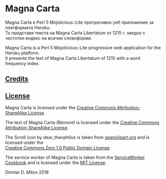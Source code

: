 # Magna Carta

Magna Carta е Perl 5 Mojolicious::Lite прогресивно уеб приложение за платформата Heroku.  
То представя текста на Magna Carta Libertatum от 1215 г. заедно с честотен индекс на всички словоформи.  

Magna Carta is a Perl 5 Mojolicious::Lite progressive web application for the Heroku platform.  
It presents the text of Magna Carta Libertatum of 1215 with a word frequency index.  

## [Credits](./CREDITS.md)

## [License](./LICENSE.md)

Magna Carta is licensed under the [Creative Commons Attribution-ShareAlike License](https://creativecommons.org/licenses/by-sa/3.0/).  

The text of Magna Carta (Bémont) is licensed under the [Creative Commons Attribution-ShareAlike License](https://creativecommons.org/licenses/by-sa/3.0/).  

The Scroll icon by dear_theophilus is taken from [openclipart.org](openclipart.org) and is licensed under the  
[Creative Commons Zero 1.0 Public Domain License](https://creativecommons.org/publicdomain/zero/1.0/).  

The service worker of Magna Carta is taken from the [ServiceWorker Cookbook](https://serviceworke.rs/) and is licensed under the [MIT License](https://github.com/mozilla/serviceworker-cookbook/blob/master/LICENSE).  

Dimitar D. Mitov 2018  
